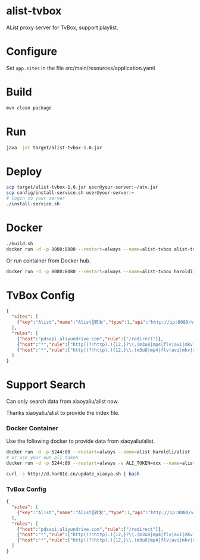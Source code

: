 # alist-tvbox
AList proxy server for TvBox, support playlist.

# Configure
Set `app.sites` in the file src/main/resources/application.yaml

# Build
```bash
mvn clean package
```

# Run
```bash
java -jar target/alist-tvbox-1.0.jar
```

# Deploy
```bash
scp target/alist-tvbox-1.0.jar user@your-server:~/atv.jar
scp config/install-service.sh user@your-server:~
# login to your server
./install-service.sh
```

# Docker
```bash
./build.sh
docker run -d -p 8080:8080 --restart=always --name=alist-tvbox alist-tvbox
```
Or run container from Docker hub.
```bash
docker run -d -p 8080:8080 --restart=always --name=alist-tvbox haroldli/alist-tvbox
```

# TvBox Config
```json
{
  "sites": [
    {"key":"Alist","name":"Alist┃转发","type":1,"api":"http://ip:8080/vod","searchable":0,"quickSearch":0,"filterable":0}
  ],
  "rules": [
    {"host":"pdsapi.aliyundrive.com","rule":["/redirect"]},
    {"host":"*","rule":["http((?!http).){12,}?\\.(m3u8|mp4|flv|avi|mkv|rm|wmv|mpg|ape|flac|wav|wma|m4a)\\?.*"]},
    {"host":"*","rule":["http((?!http).){12,}\\.(m3u8|mp4|flv|avi|mkv|rm|wmv|mpg|ape|flac|wav|wma|m4a)"]}
  ]
}
```

# Support Search
Can only search data from xiaoyaliu/alist now.

Thanks xiaoyaliu/alist to provide the index file.

### Docker Container
Use the following docker to provide data from xiaoyaliu/alist.
```bash
docker run -d -p 5244:80 --restart=always --name=alist haroldli/alist
# or use your own ali token
docker run -d -p 5244:80 --restart=always -e ALI_TOKEN=xxx --name=alist haroldli/alist
```

```bash
curl -s http://d.har01d.cn/update_xiaoya.sh | bash
```

### TvBox Config
```json
{
  "sites": [
    {"key":"Alist","name":"Alist┃转发","type":1,"api":"http://ip:8080/vod","searchable":1,"quickSearch":0,"filterable":0}
  ],
  "rules": [
    {"host":"pdsapi.aliyundrive.com","rule":["/redirect"]},
    {"host":"*","rule":["http((?!http).){12,}?\\.(m3u8|mp4|flv|avi|mkv|rm|wmv|mpg|ape|flac|wav|wma|m4a)\\?.*"]},
    {"host":"*","rule":["http((?!http).){12,}\\.(m3u8|mp4|flv|avi|mkv|rm|wmv|mpg|ape|flac|wav|wma|m4a)"]}
  ]
}
```
